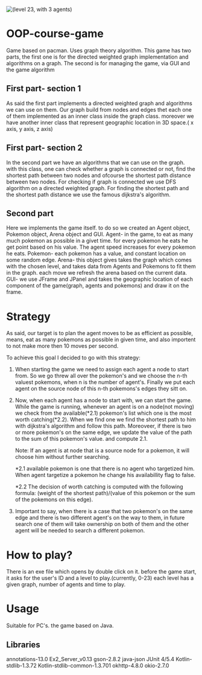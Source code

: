 ![(level 23, with 3 agents)](https://www.emp-online.com/dw/image/v2/BBQV_PRD/on/demandware.static/-/Library-Sites-EMPSharedLibrary/en/dw62ac5d38/images/bands/pok_mon.jpg?sw=1400)
# OOP-course-game
Game based on pacman. Uses graph theory algorithm. This game has two parts, the first one is for the directed weighted graph implementation and algorithms on a graph.
The second is for managing the game, via GUI and the game algorithm

## First part- section 1
As said the first part implements a directed weighted graph and algorithms we can use on them.
Our graph build from nodes and edges thet each one of them implemented as an inner class inside the graph class. moreover we have another inner class that represent geographic location in 3D space.( x axis, y axis, z axis) 

## First part- section 2
In the second part we have an algorithms that we can use on the graph. with this class, one can check whether a graph is connected or not, find the shortest path between two nodes and ofcourse the shortest path distance between two nodes.
For checking if graph is connected we use DFS algorithm on a directed weighted graph. For finding the shortest path and the shortest path distance we use the famous dijkstra's algorithm. 

## Second part
Here we implements the game itself. to do so we created an Agent object, Pokemon object, Arena object and GUI.
Agent- in the game, to eat as many much pokemon as possible in a givet time. for every pokemon he eats he get point based on his value. The agent speed increases for every pokemon he eats.
Pokemon- each pokemon has a value, and constant location on some random edge.
Arena- this object gives takes the graph which comes with the chosen level, and takes data from Agents and Pokemons to fit them in the graph. each move we refresh the arena based on the current data.
GUI- we use JFrame and JPanel and takes the geographic location of each component of the game(graph, agents and pokemons) and draw it on the frame.

# Strategy
As said, our target is to plan the agent moves to be as efficient as possible, means, eat as many pokemons as possible in given time, and also importent to not make more then 10 moves per second.

To achieve this goal I decided to go with this strategy:
  1. When starting the game we need to assign each agent a node to start from. So we go threw all over the pokemon's and we choose the n-th valuest pokemons, when n is the            number of agent's. Finally we put each agent on the source node of this n-th pokemons's edges they sitt on.
  2. Now, when each agent has a node to start with, we can start the game. While the game is running, whenever an agent is on a node(not moving) we check from the                    available(*2.1) pokemon's list which one is the most worth catching(*2.2). When we find one we find the shortest path to him with dijkstra's algorithm and follow this path.
     Moreoveer, if there is two or more pokemon's on the same edge, we update the value of the path to the sum of this pokemon's value. and compute 2.1.
     
     Note: If an agent is at node that is a source node for a pokemon, it will choose him without further searching.
     
     *2.1 available pokemon is one that there is no agent who targetized him. When agent targetize a pokemon he change his availabillity flag to false.
     
     *2.2 The decision of worth catching is computed with the following formula: (weight of the shortest path)/(value of this pokemon or the sum of the pokemons on this edge).
  3. Important to say, when there is a case that two pokemon's on the same edge and there is two different agent's on the way to them, in future search one of them will take          ownership on both of them and the other agent will be needed to search a different pokemon.
   
# How to play?
There is an exe file which opens by double click on it. before the game start, it asks for the user's ID and a level to play.(currently, 0-23) 
each level has a given graph, number of agents and time to play. 

# Usage
Suitable for PC's. the game based on Java. 

## Libraries
annotations-13.0
Ex2_Server_v0.13
gson-2.8.2
java-json
JUnit 4/5.4
Kotlin-stdlib-1.3.72
Kotlin-stdlib-common-1.3.701
okhttp-4.8.0
okio-2.7.0





